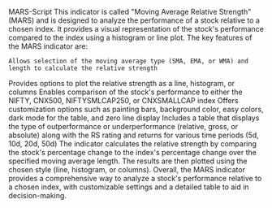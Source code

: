MARS-Script
This indicator is called "Moving Average Relative Strength" (MARS) and is designed to analyze the performance of a stock relative to a chosen index. It provides a visual representation of the stock's performance compared to the index using a histogram or line plot. The key features of the MARS indicator are:

    Allows selection of the moving average type (SMA, EMA, or WMA) and length to calculate the relative strength

Provides options to plot the relative strength as a line, histogram, or columns
Enables comparison of the stock's performance to either the NIFTY, CNX500, NIFTYSMLCAP250, or CNXSMALLCAP index
Offers customization options such as painting bars, background color, easy colors, dark mode for the table, and zero line display
Includes a table that displays the type of outperformance or underperformance (relative, gross, or absolute) along with the RS rating and returns for various time periods (5d, 10d, 20d, 50d)
The indicator calculates the relative strength by comparing the stock's percentage change to the index's percentage change over the specified moving average length. The results are then plotted using the chosen style (line, histogram, or columns). Overall, the MARS indicator provides a comprehensive way to analyze a stock's performance relative to a chosen index, with customizable settings and a detailed table to aid in decision-making.

